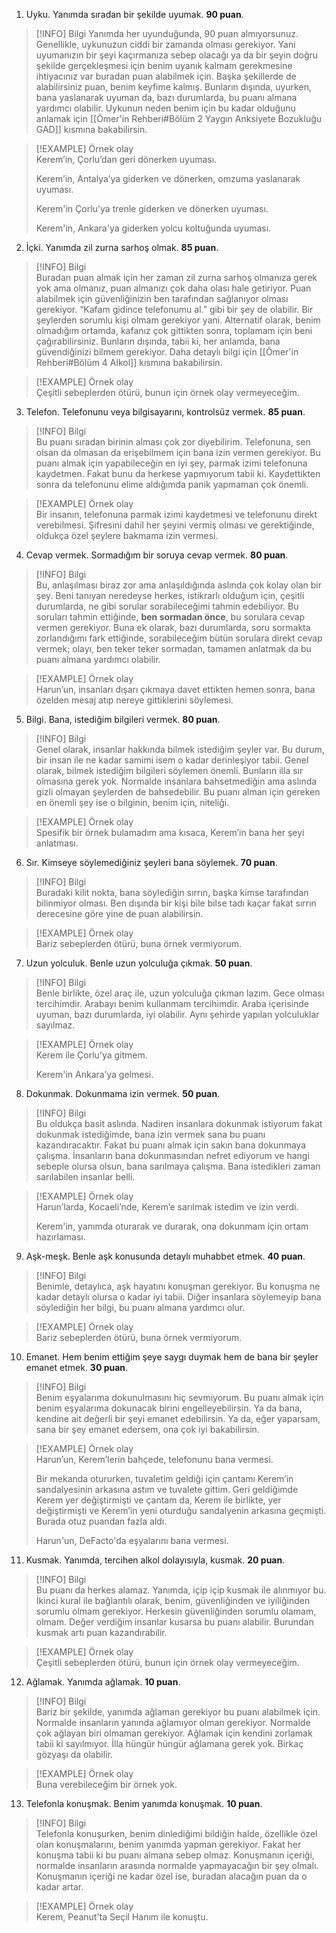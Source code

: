 1.  Uyku. Yanımda sıradan bir şekilde uyumak. **90 puan**.  

> [!INFO] Bilgi
> Yanımda her uyunduğunda, 90 puan almıyorsunuz. Genellikle, uykunuzun ciddi bir zamanda olması gerekiyor. Yani uyumanızın bir şeyi kaçırmanıza sebep olacağı ya da bir şeyin doğru şekilde gerçekleşmesi için benim uyanık kalmam gerekmesine ihtiyacınız var buradan puan alabilmek için. Başka şekillerde de alabilirsiniz puan, benim keyfime kalmış. Bunların dışında, uyurken, bana yaslanarak uyuman da, bazı durumlarda, bu puanı almana yardımcı olabilir. Uykunun neden benim için bu kadar olduğunu anlamak için [[Ömer'in Rehberi#Bölüm 2 Yaygın Anksiyete Bozukluğu GAD]] kısmına bakabilirsin.  

> [!EXAMPLE] Örnek olay  
> Kerem’in, Çorlu’dan geri dönerken uyuması.   
> 
> Kerem’in, Antalya’ya giderken ve dönerken, omzuma yaslanarak uyuması.  
> 
> Kerem'in Çorlu'ya trenle giderken ve dönerken uyuması.  
> 
> Kerem'in, Ankara'ya giderken yolcu koltuğunda uyuması.  

2.  İçki. Yanımda zil zurna sarhoş olmak. **85 puan**.  

> [!INFO] Bilgi  
> Buradan puan almak için her zaman zil zurna sarhoş olmanıza gerek yok ama olmanız, puan almanızı çok daha olası hale getiriyor. Puan alabilmek için güvenliğinizin ben tarafından sağlanıyor olması gerekiyor. “Kafam gidince telefonumu al.” gibi bir şey de olabilir. Bir şeylerden sorumlu kişi olmam gerekiyor yani. Alternatif olarak, benim olmadığım ortamda, kafanız çok gittikten sonra, toplamam için beni çağırabilirsiniz. Bunların dışında, tabii ki, her anlamda, bana güvendiğinizi bilmem gerekiyor. Daha detaylı bilgi için [[Ömer'in Rehberi#Bölüm 4 Alkol]] kısmına bakabilirsin.  

> [!EXAMPLE] Örnek olay  
> Çeşitli sebeplerden ötürü, bunun için örnek olay vermeyeceğim.  

3.  Telefon. Telefonunu veya bilgisayarını, kontrolsüz vermek. **85 puan**.  

> [!INFO] Bilgi  
> Bu puanı sıradan birinin alması çok zor diyebilirim. Telefonuna, sen olsan da olmasan da erişebilmem için bana izin vermen gerekiyor. Bu puanı almak için yapabileceğin en iyi şey, parmak izimi telefonuna kaydetmen. Fakat bunu da herkese yapmıyorum tabii ki. Kaydettikten sonra da telefonunu elime aldığımda panik yapmaman çok önemli.  

> [!EXAMPLE] Örnek olay  
> Bir insanın, telefonuna parmak izimi kaydetmesi ve telefonunu direkt verebilmesi. Şifresini dahil her şeyini vermiş olması ve gerektiğinde, oldukça özel şeylere bakmama izin vermesi.  

4.  Cevap vermek. Sormadığım bir soruya cevap vermek. **80 puan**.  

> [!INFO] Bilgi  
> Bu, anlaşılması biraz zor ama anlaşıldığında aslında çok kolay olan bir şey. Beni tanıyan neredeyse herkes, istikrarlı olduğum için, çeşitli durumlarda, ne gibi sorular sorabileceğimi tahmin edebiliyor. Bu soruları tahmin ettiğinde, **ben sormadan önce**, bu sorulara cevap vermen gerekiyor. Buna ek olarak, bazı durumlarda, soru sormakta zorlandığımı fark ettiğinde, sorabileceğim bütün sorulara direkt cevap vermek; olayı, ben teker teker sormadan, tamamen anlatmak da bu puanı almana yardımcı olabilir.  

> [!EXAMPLE] Örnek olay  
> Harun’un, insanları dışarı çıkmaya davet ettikten hemen sonra, bana özelden mesaj atıp nereye gittiklerini söylemesi.  

5.  Bilgi. Bana, istediğim bilgileri vermek. **80 puan**.  

> [!INFO] Bilgi  
> Genel olarak, insanlar hakkında bilmek istediğim şeyler var. Bu durum, bir insan ile ne kadar samimi isem o kadar derinleşiyor tabii. Genel olarak, bilmek istediğim bilgileri söylemen önemli. Bunların illa sır olmasına gerek yok. Normalde insanlara bahsetmediğin ama aslında gizli olmayan şeylerden de bahsedebilir. Bu puanı alman için gereken en önemli şey ise o bilginin, benim için, niteliği.  

> [!EXAMPLE] Örnek olay  
> Spesifik bir örnek bulamadım ama kısaca, Kerem’in bana her şeyi anlatması.  

6. Sır. Kimseye söylemediğiniz şeyleri bana söylemek. **70 puan**.  

> [!INFO] Bilgi  
> Buradaki kilit nokta, bana söylediğin sırrın, başka kimse tarafından bilinmiyor olması. Ben dışında bir kişi bile bilse tadı kaçar fakat sırrın derecesine göre yine de puan alabilirsin.  

> [!EXAMPLE] Örnek olay  
> Bariz sebeplerden ötürü, buna örnek vermiyorum.  

7. Uzun yolculuk. Benle uzun yolculuğa çıkmak. **50 puan**.  

> [!INFO] Bilgi  
> Benle birlikte, özel araç ile, uzun yolculuğa çıkman lazım. Gece olması tercihimdir. Arabayı benim kullanmam tercihimdir. Araba içerisinde uyuman, bazı durumlarda, iyi olabilir. Aynı şehirde yapılan yolculuklar sayılmaz.  

> [!EXAMPLE] Örnek olay  
> Kerem ile Çorlu’ya gitmem.  
> 
> Kerem'in Ankara’ya gelmesi.  

8. Dokunmak. Dokunmama izin vermek. **50 puan**.  

> [!INFO] Bilgi  
> Bu oldukça basit aslında. Nadiren insanlara dokunmak istiyorum fakat dokunmak istediğimde, bana izin vermek sana bu puanı kazandıracaktır. Fakat bu puanı almak için sakın bana dokunmaya çalışma. İnsanların bana dokunmasından nefret ediyorum ve hangi sebeple olursa olsun, bana sarılmaya çalışma. Bana istedikleri zaman sarılabilen insanlar belli.  

> [!EXAMPLE] Örnek olay  
> Harun’larda, Kocaeli’nde, Kerem’e sarılmak istedim ve izin verdi.  
> 
> Kerem'in, yanımda oturarak ve durarak, ona dokunmam için ortam hazırlaması.  

9. Aşk-meşk. Benle aşk konusunda detaylı muhabbet etmek. **40 puan**.  

> [!INFO] Bilgi  
> Benimle, detaylıca, aşk hayatını konuşman gerekiyor. Bu konuşma ne kadar detaylı olursa o kadar iyi tabii. Diğer insanlara söylemeyip bana söylediğin her bilgi, bu puanı almana yardımcı olur.  

> [!EXAMPLE] Örnek olay  
> Bariz sebeplerden ötürü, buna örnek vermiyorum.  

10. Emanet. Hem benim ettiğim şeye saygı duymak hem de bana bir şeyler emanet etmek. **30 puan**.  

> [!INFO] Bilgi  
> Benim eşyalarıma dokunulmasını hiç sevmiyorum. Bu puanı almak için benim eşyalarıma dokunacak birini engelleyebilirsin. Ya da bana, kendine ait değerli bir şeyi emanet edebilirsin. Ya da, eğer yaparsam, sana bir şey emanet edersem, ona çok iyi bakabilirsin.  

> [!EXAMPLE] Örnek olay  
> Harun’un, Kerem’lerin bahçede, telefonunu bana vermesi.  
> 
> Bir mekanda otururken, tuvaletim geldiği için çantamı Kerem’in sandalyesinin arkasına astım ve tuvalete gittim. Geri geldiğimde Kerem yer değiştirmişti ve çantam da, Kerem ile birlikte, yer değiştirmişti ve Kerem’in yeni oturduğu sandalyenin arkasına geçmişti. Burada otuz puandan fazla aldı.  
> 
> Harun'un, DeFacto'da eşyalarını bana vermesi.  

11. Kusmak. Yanımda, tercihen alkol dolayısıyla, kusmak. **20 puan**.  

> [!INFO] Bilgi  
> Bu puanı da herkes alamaz. Yanımda, içip içip kusmak ile alınmıyor bu. İkinci kural ile bağlantılı olarak, benim, güvenliğinden ve iyiliğinden sorumlu olmam gerekiyor. Herkesin güvenliğinden sorumlu olamam, olmam. Değer verdiğim insanlar kusarsa bu puanı alabilir. Burundan kusmak artı puan kazandırabilir.  

> [!EXAMPLE] Örnek olay  
> Çeşitli sebeplerden ötürü, bunun için örnek olay vermeyeceğim.  

12. Ağlamak. Yanımda ağlamak. **10 puan**.  

> [!INFO] Bilgi  
> Bariz bir şekilde, yanımda ağlaman gerekiyor bu puanı alabilmek için. Normalde insanların yanında ağlamıyor olman gerekiyor. Normalde çok ağlayan biri olmaman gerekiyor. Ağlamak için kendini zorlamak tabii ki sayılmıyor. İlla hüngür hüngür ağlamana gerek yok. Birkaç gözyaşı da olabilir.  

> [!EXAMPLE] Örnek olay  
> Buna verebileceğim bir örnek yok.  

13. Telefonla konuşmak. Benim yanımda konuşmak. **10 puan**.  

> [!INFO] Bilgi  
> Telefonla konuşurken, benim dinlediğimi bildiğin halde, özellikle özel olan konuşmalarını, benim yanımda yapman gerekiyor. Fakat her konuşma tabii ki bu puanı almana sebep olmaz. Konuşmanın içeriği, normalde insanların arasında normalde yapmayacağın bir şey olmalı. Konuşmanın içeriği ne kadar özel ise, buradan alacağın puan da o kadar artar.  

> [!EXAMPLE] Örnek olay  
> Kerem, Peanut'ta Seçil Hanım ile konuştu.  